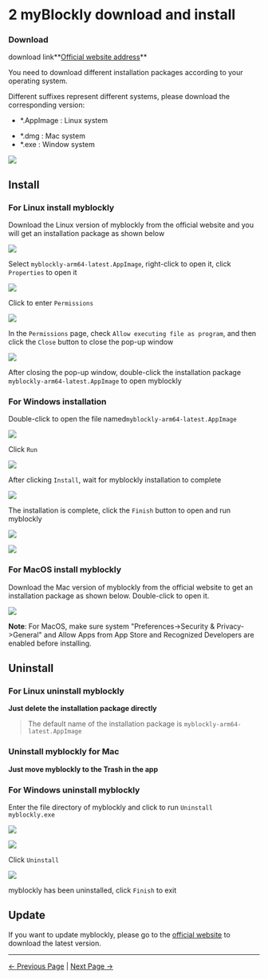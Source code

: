 # 2 myBlockly download and install

### Download

download link**[Official website address](https://www.elephantrobotics.com/en/downloads/)**

You need to download different installation packages according to your operating system.



Different suffixes represent different systems, please download the corresponding version:

- *.AppImage  : Linux system

* *.dmg : Mac system
* *.exe : Window system

![](../../../../resources/5-BasicApplication/5.2.1/img/download.png)



## Install

### For Linux install myblockly

Download the Linux version of myblockly from the official website and you will get an installation package as shown below

![](../../../../resources/5-BasicApplication/5.2.1/img/appimage.png)





Select `myblockly-arm64-latest.AppImage`, right-click to open it, click `Properties` to open it

<img src="../../../../resources/5-BasicApplication/5.2.1/img/appimage1.png"  />



Click to enter `Permissions`

<img src="../../../../resources/5-BasicApplication/5.2.1/img/appimage2.png"  />



In the `Permissions` page, check `Allow executing file as program`, and then click the `Close` button to close the pop-up window

<img src="../../../../resources/5-BasicApplication/5.2.1/img/appimage3.png"  />



After closing the pop-up window, double-click the installation package `myblockly-arm64-latest.AppImage` to open myblockly



### For Windows installation

Double-click to open the file named`myblockly-arm64-latest.AppImage`

![](../../../../resources/5-BasicApplication/5.2.1/img/install_1.png)

Click `Run`

![](../../../../resources/5-BasicApplication/5.2.1/img/install_2.png)

After clicking `Install`, wait for myblockly installation to complete

![](../../../../resources/5-BasicApplication/5.2.1/img/install_3.png)



The installation is complete, click the `Finish` button to open and run myblockly

![](../../../../resources/5-BasicApplication/5.2.1/img/install_4.png)

![](../../../../resources/5-BasicApplication/5.2.1/img/install_5.png)





### For MacOS install myblockly

Download the Mac version of myblockly from the official website to get an installation package as shown below. Double-click to open it.

![](../../../../resources/5-BasicApplication/5.2.1/img/mac.png)

**Note**: For MacOS, make sure system "Preferences->Security & Privacy->General" and Allow Apps from App Store and Recognized Developers are enabled before installing.









## Uninstall

### For Linux uninstall myblockly

**Just delete the installation package directly**

>The default name of the installation package is `myblockly-arm64-latest.AppImage`





### Uninstall myblockly for Mac

**Just move myblockly to the Trash in the app**





### For Windows uninstall myblockly

Enter the file directory of myblockly and click to run `Uninstall myblockly.exe`

<img src="../../../../resources/5-BasicApplication/5.2.1/img/uninstall.png"  />

![](../../../../resources/5-BasicApplication/5.2.1/img/uninstall_1.png)



Click `Uninstall`

![](../../../../resources/5-BasicApplication/5.2.1/img/uninstall_2.png)

myblockly has been uninstalled, click `Finish` to exit













## Update

If you want to update myblockly, please go to the [official website](https://www.elephantrobotics.com/en/downloads/) to download the latest version.


---

 [← Previous Page](./1-myBlocklyFirstUse.md) | [Next Page →](./3-interface_description.md)